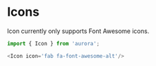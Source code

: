 # Icons

Icon currently only supports Font Awesome icons.

```js
import { Icon } from 'aurora';

<Icon icon='fab fa-font-awesome-alt'/>
```
